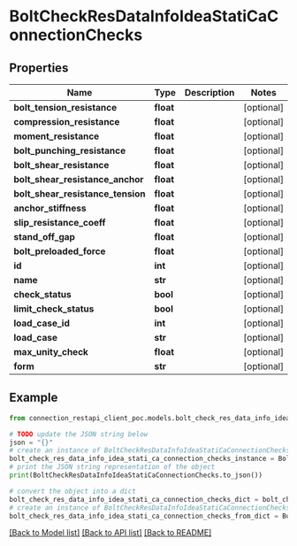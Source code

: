 # BoltCheckResDataInfoIdeaStatiCaConnectionChecks


## Properties

Name | Type | Description | Notes
------------ | ------------- | ------------- | -------------
**bolt_tension_resistance** | **float** |  | [optional] 
**compression_resistance** | **float** |  | [optional] 
**moment_resistance** | **float** |  | [optional] 
**bolt_punching_resistance** | **float** |  | [optional] 
**bolt_shear_resistance** | **float** |  | [optional] 
**bolt_shear_resistance_anchor** | **float** |  | [optional] 
**bolt_shear_resistance_tension** | **float** |  | [optional] 
**anchor_stiffness** | **float** |  | [optional] 
**slip_resistance_coeff** | **float** |  | [optional] 
**stand_off_gap** | **float** |  | [optional] 
**bolt_preloaded_force** | **float** |  | [optional] 
**id** | **int** |  | [optional] 
**name** | **str** |  | [optional] 
**check_status** | **bool** |  | [optional] 
**limit_check_status** | **bool** |  | [optional] 
**load_case_id** | **int** |  | [optional] 
**load_case** | **str** |  | [optional] 
**max_unity_check** | **float** |  | [optional] 
**form** | **str** |  | [optional] 

## Example

```python
from connection_restapi_client_poc.models.bolt_check_res_data_info_idea_stati_ca_connection_checks import BoltCheckResDataInfoIdeaStatiCaConnectionChecks

# TODO update the JSON string below
json = "{}"
# create an instance of BoltCheckResDataInfoIdeaStatiCaConnectionChecks from a JSON string
bolt_check_res_data_info_idea_stati_ca_connection_checks_instance = BoltCheckResDataInfoIdeaStatiCaConnectionChecks.from_json(json)
# print the JSON string representation of the object
print(BoltCheckResDataInfoIdeaStatiCaConnectionChecks.to_json())

# convert the object into a dict
bolt_check_res_data_info_idea_stati_ca_connection_checks_dict = bolt_check_res_data_info_idea_stati_ca_connection_checks_instance.to_dict()
# create an instance of BoltCheckResDataInfoIdeaStatiCaConnectionChecks from a dict
bolt_check_res_data_info_idea_stati_ca_connection_checks_from_dict = BoltCheckResDataInfoIdeaStatiCaConnectionChecks.from_dict(bolt_check_res_data_info_idea_stati_ca_connection_checks_dict)
```
[[Back to Model list]](../README.md#documentation-for-models) [[Back to API list]](../README.md#documentation-for-api-endpoints) [[Back to README]](../README.md)


